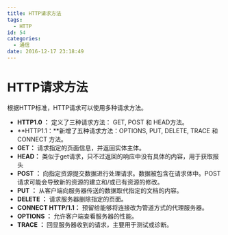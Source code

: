 ```yaml
---
title: HTTP请求方法
tags:
  - HTTP
id: 54
categories:
  - 通信
date: 2016-12-17 23:18:49
---
```


# HTTP请求方法

根据HTTP标准，HTTP请求可以使用多种请求方法。

*   **HTTP1.0 ：** 定义了三种请求方法： GET, POST 和 HEAD方法。
*   **HTTP1.1：**新增了五种请求方法：OPTIONS, PUT, DELETE, TRACE 和 CONNECT 方法。
*   **GET：** 请求指定的页面信息，并返回实体主体。
*   **HEAD：** 类似于get请求，只不过返回的响应中没有具体的内容，用于获取报头
*   **POST ：** 向指定资源提交数据进行处理请求。数据被包含在请求体中。POST请求可能会导致新的资源的建立和/或已有资源的修改。
*   **PUT ：** 从客户端向服务器传送的数据取代指定的文档的内容。
*   **DELETE ：** 请求服务器删除指定的页面。
*   **CONNECT HTTP/1.1：** 预留给能够将连接改为管道方式的代理服务器。
*   **OPTIONS ：** 允许客户端查看服务器的性能。
*   **TRACE ：** 回显服务器收到的请求，主要用于测试或诊断。